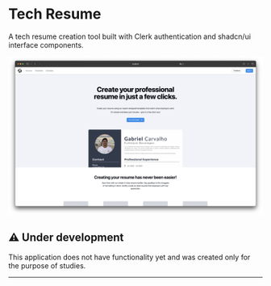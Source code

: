# Tech Resume

A tech resume creation tool built with Clerk authentication and shadcn/ui interface components.


![Image preview](public/preview.png)

## ⚠️ Under development

This application does not have functionality yet and was created only for the purpose of studies.

---